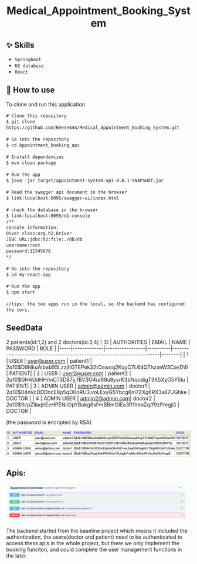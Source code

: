 <h1 align="center">Medical_Appointment_Booking_System</h1>


## :sparkles: Skills
- `Springboot`
- `H2 database`
- `React`
## :book: How to use
To clone and run this application
```
# Clone this repository
$ git clone https://github.com/Reene444/Medical_Appointment_Booking_System.git
 
# Go into the repository
$ cd Appointment_booking_api

# Install dependencies
$ mvn clean package

# Run the app
$ java -jar target/appointment-system-api-0.0.1-SNAPSHOT.jar

# Read the swagger api document in the browser
$ link:localhost:8095/swagger-ui/index.html

# check the database in the browser
$ link:localhost:8095/db-console
/**
console information:
Diver class:org.h2.Driver
JDBC URL:jdbc:h2:file:./db/db
username:root
password:12345678
*/

# Go into the repository
$ cd my-react-app

# Run the app
$ npm start

//tips: the two apps run in the local, so the backend has configured the cors.
```
## SeedData

2 patients(id:1,2) and 2 doctors(id:3,4)
| ID  | AUTHORITIES | EMAIL           | NAME     | PASSWORD                                                               | ROLE   |
|-----|-------------|-----------------|----------|------------------------------------------------------------------------|--------|
| 1   | USER        | user@user.com   | patient1 | $2a$10$D9NkuAIbab95LzzjhGTEPek32tOawoq2KqyC7L64QThzxeW3CavDW           | PATIENT|
| 2   | USER        | user2@user.com  | patient2 | $2a$10$GHAUdHH/mC73D87y.fBV3O4u/69u8ysrK3bNqodigT3K5XzO5Y5Iu           | PATIENT|
| 3   | ADMIN USER  | admin@admin.com | doctor1  | $2a$10$04nVcDDDncE8p5qO0oRU3.voLExyG5Ybcg6nI7ZXg6RX3s87UGhke           | DOCTOR |
| 4   | ADMIN USER  | admin2@admin.com| doctor2  | $2a$10$9cpZIlaqhEeHPENiiOpYBukg8sFmBBmOIEa3R1hboZq/f9zPregjG           | DOCTOR |

(the password is encripted by RSA)

![img_1.png](img_1.png)
## Apis:
![img.png](img.png)

The backend started from the baseline project which means it included the authentication, the users(doctor and patient) need to be authenticated to access thess apis in the whole project,
but there we only implement the booking funciton, and could complete the user management functions in the later.